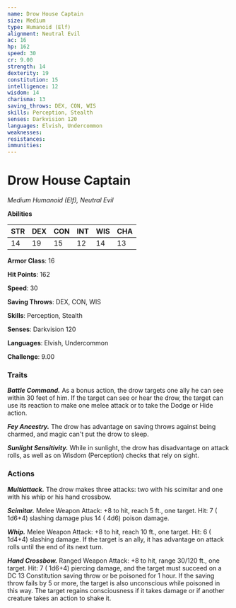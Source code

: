 ```yaml
---
name: Drow House Captain
size: Medium
type: Humanoid (Elf)
alignment: Neutral Evil
ac: 16
hp: 162
speed: 30
cr: 9.00
strength: 14
dexterity: 19
constitution: 15
intelligence: 12
wisdom: 14
charisma: 13
saving_throws: DEX, CON, WIS
skills: Perception, Stealth
senses: Darkvision 120
languages: Elvish, Undercommon
weaknesses:
resistances:
immunities:
---
```


# Drow House Captain

*Medium Humanoid (Elf), Neutral Evil*

**Abilities**

| STR | DEX | CON | INT | WIS | CHA |
| --- | --- | --- | --- | --- | --- |
| 14 | 19 | 15 | 12 | 14 | 13 |

**Armor Class**: 16

**Hit Points**: 162

**Speed**: 30

**Saving Throws**: DEX, CON, WIS

**Skills**: Perception, Stealth

**Senses**: Darkvision 120

**Languages**: Elvish, Undercommon

**Challenge**: 9.00


### Traits
***Battle Command.*** As a bonus action, the drow targets one ally he can see within 30 feet of him. If the target can see or hear the drow, the target can use its reaction to make one melee attack or to take the Dodge or Hide action.

***Fey Ancestry.*** The drow has advantage on saving throws against being charmed, and magic can't put the drow to sleep.

***Sunlight Sensitivity.*** While in sunlight, the drow has disadvantage on attack rolls, as well as on Wisdom (Perception) checks that rely on sight.


### Actions
***Multiattack.*** The drow makes three attacks: two with his scimitar and one with his whip or his hand crossbow.

***Scimitar.*** Melee Weapon Attack:  +8 to hit, reach 5 ft., one target. Hit: 7 ( 1d6+4) slashing damage plus 14 ( 4d6) poison damage.

***Whip.*** Melee Weapon Attack:  +8 to hit, reach 10 ft., one target. Hit: 6 ( 1d4+4) slashing damage. If the target is an ally, it has advantage on attack rolls until the end of its next turn.

***Hand Crossbow.*** Ranged Weapon Attack:  +8 to hit, range 30/120 ft., one target. Hit: 7 ( 1d6+4) piercing damage, and the target must succeed on a DC 13 Constitution saving throw or be poisoned for 1 hour. If the saving throw fails by 5 or more, the target is also unconscious while poisoned in this way. The target regains consciousness if it takes damage or if another creature takes an action to shake it.

